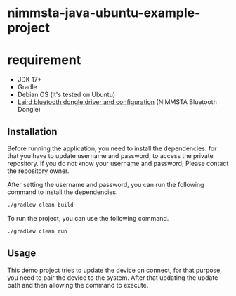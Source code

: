 # nimmsta-java-ubuntu-example-project

# requirement

- JDK 17+
- Gradle
- Debian OS (it's tested on Ubuntu)
- [Laird bluetooth dongle driver and configuration](https://github.com/LairdCP/UwTerminalX) (NIMMSTA Bluetooth Dongle)

## Installation

Before running the application, you need to install the dependencies. for that you have to update username and password; to access the private repository. If you do not know your username and password; Please contact the repository owner.

After setting the username and password, you can run the following command to install the dependencies.

```bash
./gradlew clean build
```

To run the project, you can use the following command.
```bash
./gradlew clean run
```

## Usage
This demo project tries to update the device on connect, for that purpose, you need to pair the device to the system.
After that updating the update path and then allowing the command to execute.
